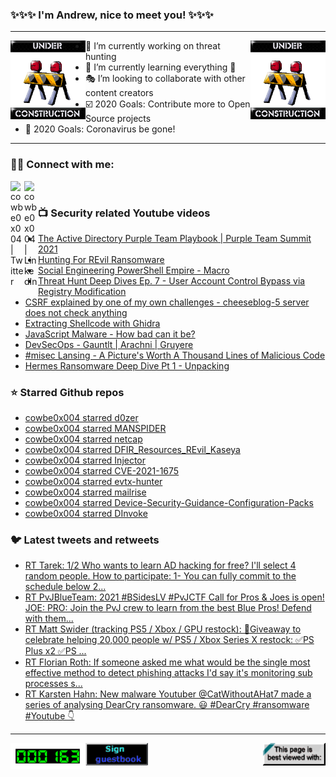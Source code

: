 ### ✨✨✨ I'm Andrew, nice to meet you! ✨✨✨

---
<img align="left" width="120px" src="https://raw.githubusercontent.com/cowbe0x004/cowbe0x004/master/images/image004.gif" />
<img align="right" width="120px" src="https://raw.githubusercontent.com/cowbe0x004/cowbe0x004/master/images/image004.gif" />

- 📖 I’m currently working on threat hunting
- 📘 I’m currently learning everything 🤣
- 🎭 I’m looking to collaborate with other content creators
- ☑️ 2020 Goals: Contribute more to Open Source projects
- 🦠 2020 Goals: Coronavirus be gone!

---

### 🤝🏽 Connect with me:
[<img align="left" alt="cowbe0x004 | Twitter" width="22px" src="https://cdn.jsdelivr.net/npm/simple-icons@v3/icons/twitter.svg" />][twitter]
[<img align="left" alt="cowbe0x004 | LinkedIn" width="22px" src="https://cdn.jsdelivr.net/npm/simple-icons@v3/icons/linkedin.svg" />][linkedin]

<!--
[<img align="left" alt="cowbe0x004.com" width="22px" src="https://raw.githubusercontent.com/iconic/open-iconic/master/svg/globe.svg" />][website]
[<img align="left" alt="cowbe0x004 | YouTube" width="22px" src="https://cdn.jsdelivr.net/npm/simple-icons@v3/icons/youtube.svg" />][youtube]
[<img align="left" alt="cowbe0x004 | Instagram" width="22px" src="https://cdn.jsdelivr.net/npm/simple-icons@v3/icons/instagram.svg" />][instagram]
-->

<br />

### 📺 Security related Youtube videos
<!-- YOUTUBE:START -->
- [The Active Directory Purple Team Playbook | Purple Team Summit 2021](https://www.youtube.com/watch?v=9UpPo20c1w8)
- [Hunting For REvil Ransomware](https://www.youtube.com/watch?v=FtSOxxPzp80)
- [Social Engineering PowerShell Empire - Macro](https://www.youtube.com/watch?v=G2_EhqekIAE)
- [Threat Hunt Deep Dives Ep. 7 - User Account Control Bypass via Registry Modification](https://www.youtube.com/watch?v=U45hJN2dPgo)
- [CSRF explained by one of my own challenges - cheeseblog-5 server does not check anything](https://www.youtube.com/watch?v=j0CowTdnxmY)
- [Extracting Shellcode with Ghidra](https://www.youtube.com/watch?v=Vvd_CP8OAUE)
- [JavaScript Malware - How bad can it be?](https://www.youtube.com/watch?v=g8_t1WfObok)
- [DevSecOps - Gauntlt | Arachni | Gruyere](https://www.youtube.com/watch?v=T3E-D2J5Vcg)
- [#misec Lansing - A Picture's Worth A Thousand Lines of Malicious Code](https://www.youtube.com/watch?v=g6u3FapCWI4)
- [Hermes Ransomware Deep Dive Pt 1 - Unpacking](https://www.youtube.com/watch?v=kkQAJFyoCVU)
<!-- YOUTUBE:END -->

### ⭐ Starred Github repos
<!-- GITHUB_STAR:START -->
- [cowbe0x004 starred d0zer](https://github.com/sad0p/d0zer)
- [cowbe0x004 starred MANSPIDER](https://github.com/blacklanternsecurity/MANSPIDER)
- [cowbe0x004 starred netcap](https://github.com/dreadl0ck/netcap)
- [cowbe0x004 starred DFIR_Resources_REvil_Kaseya](https://github.com/cado-security/DFIR_Resources_REvil_Kaseya)
- [cowbe0x004 starred Injector](https://github.com/0xDivyanshu/Injector)
- [cowbe0x004 starred CVE-2021-1675](https://github.com/LaresLLC/CVE-2021-1675)
- [cowbe0x004 starred evtx-hunter](https://github.com/NVISOsecurity/evtx-hunter)
- [cowbe0x004 starred mailrise](https://github.com/YoRyan/mailrise)
- [cowbe0x004 starred Device-Security-Guidance-Configuration-Packs](https://github.com/ukncsc/Device-Security-Guidance-Configuration-Packs)
- [cowbe0x004 starred DInvoke](https://github.com/TheWover/DInvoke)
<!-- GITHUB_STAR:END -->

### 🐦 Latest tweets and retweets
<!-- TWEETS:START -->
- [RT Tarek: 1/2 Who wants to learn AD hacking for free? I'll select 4 random people. How to participate: 1- You can fully commit to the schedule below 2...](https://twitter.com/CyberHummus/status/1399612872267870213)
- [RT PvJBlueTeam: 2021 #BSidesLV #PvJCTF Call for Pros & Joes is open!  JOE:  PRO:  Join the PvJ crew to learn from the best Blue Pros! Defend with them...](https://twitter.com/PvJBlueTeam/status/1396285664459726851)
- [RT Matt Swider (tracking PS5 / Xbox / GPU restock): 🎁Giveaway to celebrate helping 20,000 people w/ PS5 / Xbox Series X restock: ✅PS Plus x2 ✅PS ...](https://twitter.com/mattswider/status/1393049032948387840)
- [RT Florian Roth: If someone asked me what would be the single most effective method to detect phishing attacks I'd say it's monitoring sub processes s...](https://twitter.com/cyb3rops/status/1389580487669297164)
- [RT Karsten Hahn: New malware Youtuber @CatWithoutAHat7 made a series of analysing DearCry ransomware. 😃 #DearCry #ransomware #Youtube 👇](https://twitter.com/struppigel/status/1371515185609969667)
<!-- TWEETS:END -->

---

[<img align="left" width="120px" src="https://raw.githubusercontent.com/cowbe0x004/cowbe0x004/master/images/visitors.gif" />][visitor]
[<img align="left" alt="Sign My Guestbook" width="100px" src="https://raw.githubusercontent.com/cowbe0x004/cowbe0x004/master/images/sign_guest_book.gif" />][guestbook]
[<img align="right" width="100px" src="https://raw.githubusercontent.com/cowbe0x004/cowbe0x004/master/images/netscape.gif" />][netscape]


[website]: https://cowbe0x004.com
[twitter]: https://twitter.com/cowbe0x004
[youtube]: https://youtube.com/
[instagram]: https://instagram.com/
[linkedin]: https://www.linkedin.com/in/anhuang/
[guestbook]: https://github.com/cowbe0x004/cowbe0x004/issues
[netscape]: https://github.com/cowbe0x004/cowbe0x004
[visitor]: https://github.com/cowbe0x004/cowbe0x004
